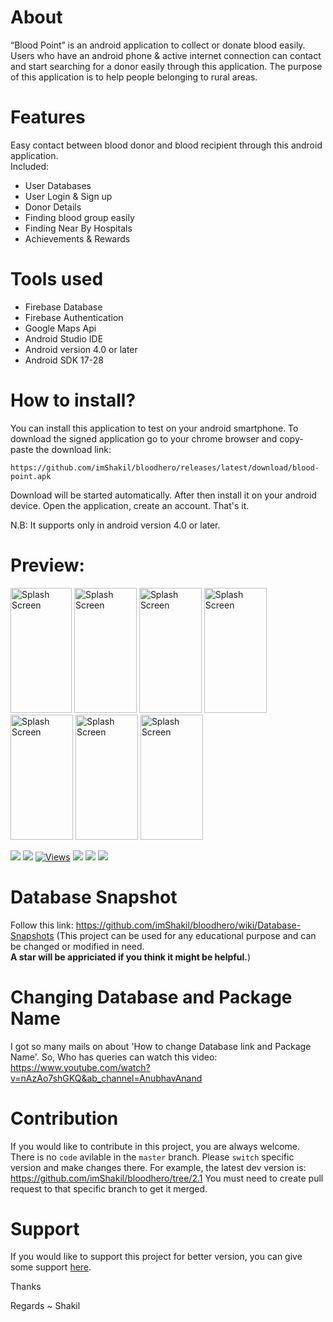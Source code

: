 # About
“Blood Point” is an android application to collect or donate blood easily. Users who have an android phone & active internet connection can contact and start searching for a donor easily through this application. The purpose of this application is to help people belonging to rural areas.

# Features
Easy contact between blood donor and blood recipient through this android application.<br>
Included:
- User Databases
- User Login & Sign up
- Donor Details
- Finding blood group easily
- Finding Near By Hospitals
- Achievements & Rewards
       
# Tools used
- Firebase Database
- Firebase Authentication
- Google Maps Api
- Android Studio IDE
- Android version 4.0 or later
- Android SDK 17-28
  
# How to install?

You can install this application to test on your android smartphone. To download the signed application go to your chrome browser and copy-paste the download link:

```
https://github.com/imShakil/bloodhero/releases/latest/download/blood-point.apk
```

Download will be started automatically. After then install it on your android device.
Open the application, create an account. That's it.

N.B: It supports only in android version 4.0 or later.

# Preview:
<img src="https://raw.githubusercontent.com/imShakil/bloodhero/master/spalsh.png" alt="Splash Screen" width="98" height="200" /> <img src="https://raw.githubusercontent.com/imShakil/bloodhero/master/bloodhero2.png" alt="Splash Screen" width="100" height="200" /> <img src="https://raw.githubusercontent.com/imShakil/bloodhero/master/bloodhero6.png" alt="Splash Screen" width="100" height="200" /> <img src="https://raw.githubusercontent.com/imShakil/bloodhero/master/bloodhero3.png" alt="Splash Screen" width="100" height="200" /> <img src="https://raw.githubusercontent.com/imShakil/bloodhero/master/bloodhero4.png" alt="Splash Screen" width="100" height="200" /> <img src="https://raw.githubusercontent.com/imShakil/bloodhero/master/bloodhero1.png" alt="Splash Screen" width="100" height="200" /> <img src="https://raw.githubusercontent.com/imShakil/bloodhero/master/bloodhero5.png" alt="Splash Screen" width="100" height="200" /> 



![](https://img.shields.io/github/stars/imshakil/bloodhero.svg)
![](https://img.shields.io/github/forks/imshakil/bloodhero.svg)
[![Views](https://hits.dwyl.com/imshakil/bloodhero.svg?style=flat-square&show=unique)](http://hits.dwyl.com/imshakil/bloodhero)
![](https://img.shields.io/github/tag/imshakil/bloodhero.svg) 
![](https://img.shields.io/github/v/release/imshakil/bloodhero.svg) 
![](https://img.shields.io/github/issues/imshakil/bloodhero.svg)

# Database Snapshot
Follow this link: https://github.com/imShakil/bloodhero/wiki/Database-Snapshots
(This project can be used for any educational purpose and can be changed or modified in need.<br><b> A star will be appriciated if you think it might be helpful.</b>)<br>

# Changing Database and Package Name
I got so many mails on about 'How to change Database link and Package Name'. So, Who has queries can watch this video: https://www.youtube.com/watch?v=nAzAo7shGKQ&ab_channel=AnubhavAnand


# Contribution

If you would like to contribute in this project, you are always welcome. There is no `code` avilable in the `master` branch. Please `switch` specific version and make changes there. For example, the latest dev version is: https://github.com/imShakil/bloodhero/tree/2.1
You must need to create pull request to that specific branch to get it merged.

# Support

If you would like to support this project for better version, you can give some support [here](https://buymeacoffee.com/imshakil).


Thanks

Regards ~ Shakil





